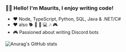 ### 🧑‍💻 **Hello! I'm Maurits, I enjoy writing code!**

- ❤️ Node, TypeScript, Python, SQL, Java & .NET/C#
- ❤️ also 🐕 🍺 🎲 💻 🎶 🎮
- 🎮 Passioned about writing Discord bots

![Anurag's GitHub stats](https://github-readme-stats.vercel.app/api?username=MauritsArissen&show_icons=true&theme=tokyonight)
